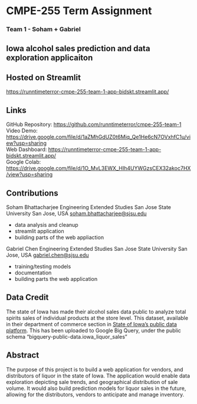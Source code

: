 # CMPE-255 Term Assignment
### Team 1 - Soham + Gabriel
## Iowa alcohol sales prediction and data exploration applicaiton

## Hosted on Streamlit
https://runntimeterror-cmpe-255-team-1-app-bidskt.streamlit.app/

## Links
GitHub Repository: https://github.com/runntimeterror/cmpe-255-team-1 <br />
Video Demo: https://drive.google.com/file/d/1aZMhGdUZ0t6Miq_Qe1He6cN7OVxhfC1u/view?usp=sharing <br />
Web Dashboard: https://runntimeterror-cmpe-255-team-1-app-bidskt.streamlit.app/  <br />
Google Colab: https://drive.google.com/file/d/1O_MvL3EWX_HIh4UYWGzsCEX32akoc7HX/view?usp=sharing <br />

## Contributions
Soham Bhattacharjee	
Engineering Extended Studies
San Jose State University
San Jose, USA
soham.bhattacharjee@sjsu.edu
* data analysis and cleanup
* streamlit application
* building parts of the web appliaction

Gabriel Chen
Engineering Extended Studies
San Jose State University
San Jose, USA
gabriel.chen@sjsu.edu
* training/testing models
* documentation
* building parts the web application


## Data Credit
The state of Iowa has made their alcohol sales data public to analyze total spirits sales of individual products at the store level. This dataset, available in their department of commerce section in [State of Iowa’s public data platform](https://data.iowa.gov/Sales-Distribution/Iowa-Liquor-Sales/m3tr-qhgy). This has been uploaded to Google Big Query, under the public schema “bigquery-public-data.iowa_liquor_sales”

## Abstract
The purpose of this project is to build a web application for vendors, and distributors of liquor in the state of Iowa. The application would enable data exploration depicting sale trends, and geographical distribution of sale volume. It would also build prediction models for liquor sales in the future, allowing for the distributors, vendors to anticipate and manage inventory.
